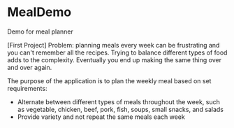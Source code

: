 # MealDemo
Demo for meal planner

[First Project]
Problem: planning meals every week can be frustrating and you can't remember all the recipes. 
Trying to balance different types of food adds to the complexity. Eventually you end up making the same thing over and over again. 

The purpose of the application is to plan the weekly meal based on set requirements: 
- Alternate between different types of meals throughout the week, such as vegetable, chicken, beef, pork, fish, soups, small snacks, and salads  
- Provide variety and not repeat the same meals each week 
